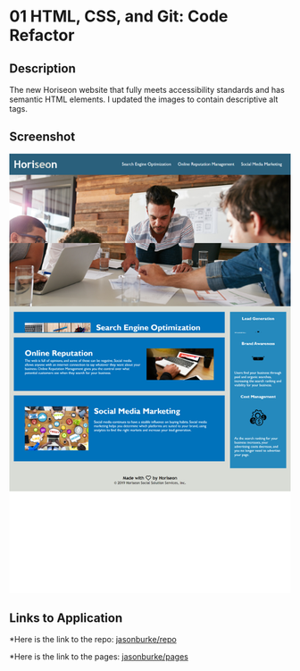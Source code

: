# 01 HTML, CSS, and Git: Code Refactor

## Description

The new Horiseon website that fully meets accessibility standards and has semantic HTML elements. I updated the images to contain descriptive alt tags.

## Screenshot

![The Horiseon webpage includes a navigation bar, a header image, and cards with text and images at the bottom of the page.](./Assets/images/screenshot.png)

## Links to Application

\*Here is the link to the repo: [jasonburke/repo](https://github.com/Jasonsburke90/hw1b)

\*Here is the link to the pages: [jasonburke/pages](https://jasonsburke90.github.io/hw1b/)
